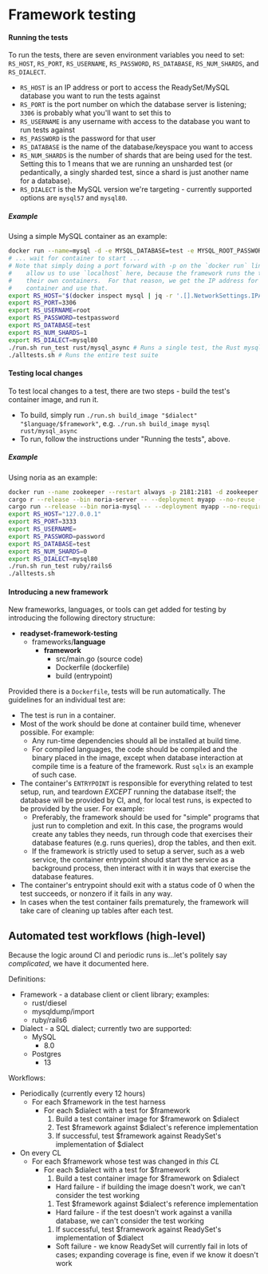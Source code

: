# Framework testing

#### Running the tests

To run the tests, there are seven environment variables you need to set:  `RS_HOST`, `RS_PORT`, `RS_USERNAME`, `RS_PASSWORD`, `RS_DATABASE`, `RS_NUM_SHARDS`, and `RS_DIALECT`.
* `RS_HOST` is an IP address or port to access the ReadySet/MySQL database you want to run the tests against
* `RS_PORT` is the port number on which the database server is listening; `3306` is probably what you'll want to set this to
* `RS_USERNAME` is any username with access to the database you want to run tests against
* `RS_PASSWORD` is the password for that user
* `RS_DATABASE` is the name of the database/keyspace you want to access
* `RS_NUM_SHARDS` is the number of shards that are being used for the test.
    Setting this to 1 means that we are running an unsharded test (or
    pedantically, a singly sharded test, since a shard is just another name for
    a database).
* `RS_DIALECT` is the MySQL version we're targeting - currently supported options are `mysql57` and `mysql80`.

##### Example

Using a simple MySQL container as an example:
```bash
docker run --name=mysql -d -e MYSQL_DATABASE=test -e MYSQL_ROOT_PASSWORD=testpassword mysql:8.0
# ... wait for container to start ...
# Note that simply doing a port forward with -p on the `docker run` line doesn't
#    allow us to use `localhost` here, because the framework runs the tests in
#    their own containers.  For that reason, we get the IP address for the MySQL
#    container and use that.
export RS_HOST="$(docker inspect mysql | jq -r '.[].NetworkSettings.IPAddress')"
export RS_PORT=3306
export RS_USERNAME=root
export RS_PASSWORD=testpassword
export RS_DATABASE=test
export RS_NUM_SHARDS=1
export RS_DIALECT=mysql80
./run.sh run_test rust/mysql_async # Runs a single test, the Rust mysql_async client
./alltests.sh # Runs the entire test suite
```

#### Testing local changes

To test local changes to a test, there are two steps - build the test's container image, and run it.
* To build, simply run `./run.sh build_image "$dialect" "$language/$framework"`, e.g. `./run.sh build_image mysql rust/mysql_async`
* To run, follow the instructions under "Running the tests", above.

##### Example

Using noria as an example:
```bash
docker run --name zookeeper --restart always -p 2181:2181 -d zookeeper
cargo r --release --bin noria-server -- --deployment myapp --no-reuse --address 127.0.0.1 --shards 0
cargo run --release --bin noria-mysql -- --deployment myapp --no-require-authentication  -a 127.0.0.1:3333
export RS_HOST="127.0.0.1"
export RS_PORT=3333
export RS_USERNAME=
export RS_PASSWORD=password
export RS_DATABASE=test
export RS_NUM_SHARDS=0
export RS_DIALECT=mysql80
./run.sh run_test ruby/rails6
./alltests.sh
```

#### Introducing a new framework

New frameworks, languages, or tools can get added for testing by introducing the following directory structure:

- __readyset\-framework\-testing__
   - frameworks/__language__
     - __framework__
       - src/main.go (source code)
       - Dockerfile (dockerfile)
       - build (entrypoint)

Provided there is a `Dockerfile`, tests will be run automatically. The guidelines for an individual test are:
* The test is run in a container.
* Most of the work should be done at container build time, whenever possible. For example:
  * Any run-time dependencies should all be installed at build time.
  * For compiled languages, the code should be compiled and the binary placed in the image, except when database interaction at compile time is a feature of the framework. Rust `sqlx` is an example of such case.
* The container's `ENTRYPOINT` is responsible for everything related to test setup, run, and teardown _EXCEPT_ running the database itself; the database will be provided by CI, and, for local test runs, is expected to be provided by the user. For example:
  * Preferably, the framework should be used for "simple" programs that just run to completion and exit. In this case, the programs would create any tables they needs, run through code that exercises their database features (e.g. runs queries), drop the tables, and then exit.
  * If the framework is strictly used to setup a server, such as a web service, the container entrypoint should start the service as a background process, then interact with it in ways that exercise the database features.
* The container's entrypoint should exit with a status code of 0 when the test succeeds, or nonzero if it fails in any way.
* In cases when the test container fails prematurely, the framework will take care of cleaning up tables after each test.

## Automated test workflows (high-level)
Because the logic around CI and periodic runs is...let's politely say _complicated_, we have it documented here.

Definitions:
* Framework - a database client or client library; examples:
  * rust/diesel
  * mysqldump/import
  * ruby/rails6
* Dialect - a SQL dialect; currently two are supported:
  * MySQL
    * 8.0
  * Postgres
    * 13

Workflows:
* Periodically (currently every 12 hours)
  * For each $framework in the test harness
    * For each $dialect with a test for $framework
      1. Build a test container image for $framework on $dialect
      1. Test $framework against $dialect's reference implementation
      1. If successful, test $framework against ReadySet's implementation of $dialect
* On every CL
  * For each $framework whose test was changed in _this CL_
    * For each $dialect with a test for $framework
      1. Build a test container image for $framework on $dialect
        * Hard failure - if building the image doesn't work, we can't consider the test working
      1. Test $framework against $dialect's reference implementation
        * Hard failure - if the test doesn't work against a vanilla database, we can't consider the test working
      1. If successful, test $framework against ReadySet's implementation of $dialect
        * Soft failure - we know ReadySet will currently fail in lots of cases; expanding coverage is fine, even if we know it doesn't work

